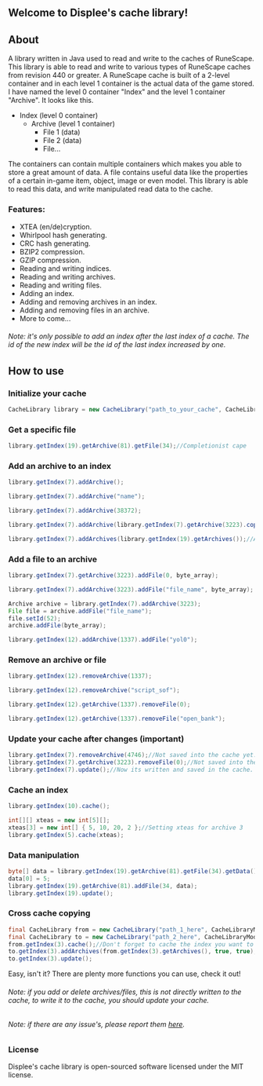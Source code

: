 
## Welcome to Displee's cache library!

## About
A library written in Java used to read and write to the caches of RuneScape.
This library is able to read and write to various types of RuneScape caches from revision 440 or greater.
A RuneScape cache is built of a 2-level container and in each level 1 container is the actual data of the game stored.
I have named the level 0 container "Index" and the level 1 container "Archive". It looks like this.
- Index (level 0 container)
	- Archive (level 1 container)
		- File 1 (data)
		- File 2 (data)
		- File...

The containers can contain multiple containers which makes you able to store a great amount of data.
A file contains useful data like the properties of a certain in-game item, object, image or even model.
This library is able to read this data, and write manipulated read data to the cache.

### Features:
- XTEA (en/de)cryption.
- Whirlpool hash generating.
- CRC hash generating.
- BZIP2 compression.
- GZIP compression.
- Reading and writing indices.
- Reading and writing archives.
- Reading and writing files.
- Adding an index.
- Adding and removing archives in an index.
- Adding and removing files in an archive.
- More to come...

###### Note: it's only possible to add an index after the last index of a cache. The id of the new index will be the id of the last index increased by one.

## How to use

### Initialize your cache
```Java
CacheLibrary library = new CacheLibrary("path_to_your_cache", CacheLibraryMode.UN_CACHED);//Uncached doesn't save data in the files of an archive
```
### Get a specific file
```Java
library.getIndex(19).getArchive(81).getFile(34);//Completionist cape
```
### Add an archive to an index
```Java
library.getIndex(7).addArchive();
```
```Java
library.getIndex(7).addArchive("name");
```
```Java
library.getIndex(7).addArchive(38372);
```
```Java
library.getIndex(7).addArchive(library.getIndex(7).getArchive(3223).copy());
```
```Java
library.getIndex(7).addArchives(library.getIndex(19).getArchives());//Add multiple archives
```
### Add a file to an archive
```Java
library.getIndex(7).getArchive(3223).addFile(0, byte_array);
```
```Java
library.getIndex(7).addArchive(3223).addFile("file_name", byte_array);
```
```Java
Archive archive = library.getIndex(7).addArchive(3223);
File file = archive.addFile("file_name");
file.setId(52);
archive.addFile(byte_array);
```
```Java
library.getIndex(12).addArchive(1337).addFile("yol0");
```
### Remove an archive or file
```Java
library.getIndex(12).removeArchive(1337);
```
```Java
library.getIndex(12).removeArchive("script_sof");
```
```Java
library.getIndex(12).getArchive(1337).removeFile(0);
```
```Java
library.getIndex(12).getArchive(1337).removeFile("open_bank");
```
### Update your cache after changes (important)
```Java
library.getIndex(7).removeArchive(4746);//Not saved into the cache yet.
library.getIndex(7).getArchive(3223).removeFile(0);//Not saved into the cache yet.
library.getIndex(7).update();//Now its written and saved in the cache.
```
### Cache an index
```Java
library.getIndex(10).cache();
```
```Java
int[][] xteas = new int[5][];
xteas[3] = new int[] { 5, 10, 20, 2 };//Setting xteas for archive 3
library.getIndex(5).cache(xteas);
```
### Data manipulation
```Java
byte[] data = library.getIndex(19).getArchive(81).getFile(34).getData();
data[0] = 5;
library.getIndex(19).getArchive(81).addFile(34, data);
library.getIndex(19).update();
```
### Cross cache copying
```Java
final CacheLibrary from = new CacheLibrary("path_1_here", CacheLibraryMode.UN_CACHED);
final CacheLibrary to = new CacheLibrary("path_2_here", CacheLibraryMode.UN_CACHED);
from.getIndex(3).cache();//Don't forget to cache the index you want to copy from first!
to.getIndex(3).addArchives(from.getIndex(3).getArchives(), true, true);//Copy all interfaces from 742 to your own cache.
to.getIndex(3).update();
```

Easy, isn't it?
There are plenty more functions you can use, check it out!

###### Note: if you add or delete archives/files, this is not directly written to the cache, to write it to the cache, you should update your cache.
###### Note: if there are any issue's, please report them [here](https://github.com/Displee/RS2-Cache-Library/issues).


### License
Displee's cache library is open-sourced software licensed under the MIT license.
